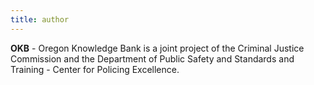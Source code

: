 ```yaml
---
title: author
---
```


**OKB** - Oregon Knowledge Bank is a joint project of the Criminal Justice Commission and the Department of Public Safety and Standards and Training - Center for Policing Excellence.
